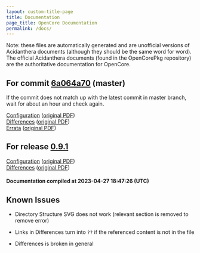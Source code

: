 ```yaml
---
layout: custom-title-page
title: Documentation
page_title: OpenCore Documentation
permalink: /docs/
---
```

Note: these files are automatically generated and are unofficial versions of Acidanthera documents (although they should be the same word for word). The official Acidanthera documents (found in the OpenCorePkg repository) are the authoritative documentation for OpenCore.

## For commit [6a064a70](https://github.com/acidanthera/OpenCorePkg/tree/6a064a70afcfcdcc10e959ef5d58324751dd35c1) (master)

If the commit does not match up with the latest commit in master branch, wait for about an hour and check again.

[Configuration](latest/Configuration.html) ([original PDF](https://github.com/acidanthera/OpenCorePkg/blob/6a064a70afcfcdcc10e959ef5d58324751dd35c1/Docs/Configuration.pdf))
<br>
[Differences](latest/Differences.html) ([original PDF](https://github.com/acidanthera/OpenCorePkg/blob/6a064a70afcfcdcc10e959ef5d58324751dd35c1/Docs/Differences/Differences.pdf))
<br>
[Errata](latest/Errata.html) ([original PDF](https://github.com/acidanthera/OpenCorePkg/blob/6a064a70afcfcdcc10e959ef5d58324751dd35c1/Docs/Errata/Errata.pdf))

## For release [0.9.1](https://github.com/acidanthera/OpenCorePkg/tree/0.9.1)

[Configuration](release/Configuration.html) ([original PDF](https://github.com/acidanthera/OpenCorePkg/blob/0.9.1/Docs/Configuration.pdf))
<br>
[Differences](release/Differences.html) ([original PDF](https://github.com/acidanthera/OpenCorePkg/blob/0.9.1/Docs/Differences/Differences.pdf))

#### Documentation compiled at 2023-04-27 18:47:26 (UTC)

## Known Issues

* Directory Structure SVG does not work (relevant section is removed to remove error)

* Links in Differences turn into `??` if the referenced content is not in the file

* Differences is broken in general
